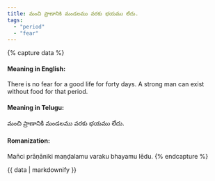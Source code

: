 ```yaml
---
title: మంచి ప్రాణానికి మండలము వరకు భయము లేదు.
tags:
  - "period"
  - "fear"
---
```


{% capture data %}
#### Meaning in English:
There is no fear for a good life for forty days.
A strong man can exist without food for that period.

#### Meaning in Telugu:
మంచి ప్రాణానికి మండలము వరకు భయము లేదు.

#### Romanization:
Man̄ci prāṇāniki maṇḍalamu varaku bhayamu lēdu.
{% endcapture %}

{{ data | markdownify }}

